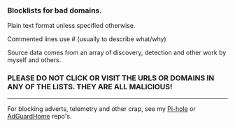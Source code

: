 ### Blocklists for bad domains.

Plain text format unless specified otherwise.

Commented lines use # (usually to describe what/why)


Source data comes from an array of discovery, detection and other work by myself and others.

### PLEASE DO NOT CLICK OR VISIT THE URLS OR DOMAINS IN ANY OF THE LISTS. THEY ARE ALL MALICIOUS!

----

For blocking adverts, telemetry and other crap, see my [Pi-hole](https://github.com/SystemJargon/pi-hole) or [AdGuardHome](https://github.com/SystemJargon/AdGuardHome) repo's.
